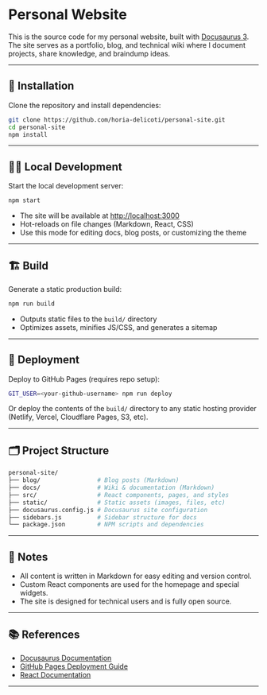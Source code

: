 # Personal Website

This is the source code for my personal website, built with [Docusaurus 3](https://docusaurus.io/).  
The site serves as a portfolio, blog, and technical wiki where I document projects, share knowledge, and braindump ideas.

---

## 🚀 Installation

Clone the repository and install dependencies:

```bash
git clone https://github.com/horia-delicoti/personal-site.git
cd personal-site
npm install
```

---

## 🧑‍💻 Local Development

Start the local development server:

```bash
npm start
```

- The site will be available at [http://localhost:3000](http://localhost:3000)
- Hot-reloads on file changes (Markdown, React, CSS)
- Use this mode for editing docs, blog posts, or customizing the theme

---

## 🏗️ Build

Generate a static production build:

```bash
npm run build
```

- Outputs static files to the `build/` directory
- Optimizes assets, minifies JS/CSS, and generates a sitemap

---

## 🚢 Deployment

Deploy to GitHub Pages (requires repo setup):

```bash
GIT_USER=<your-github-username> npm run deploy
```

Or deploy the contents of the `build/` directory to any static hosting provider (Netlify, Vercel, Cloudflare Pages, S3, etc).

---

## 🗂️ Project Structure

```sh
personal-site/
├── blog/                # Blog posts (Markdown)
├── docs/                # Wiki & documentation (Markdown)
├── src/                 # React components, pages, and styles
├── static/              # Static assets (images, files, etc)
├── docusaurus.config.js # Docusaurus site configuration
├── sidebars.js          # Sidebar structure for docs
└── package.json         # NPM scripts and dependencies
```

---

## 📝 Notes

- All content is written in Markdown for easy editing and version control.
- Custom React components are used for the homepage and special widgets.
- The site is designed for technical users and is fully open source.

---

## 📚 References

- [Docusaurus Documentation](https://docusaurus.io/docs)
- [GitHub Pages Deployment Guide](https://docusaurus.io/docs/deployment)
- [React Documentation](https://react.dev/)

---
